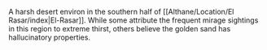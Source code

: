 A harsh desert environ in the southern half of [[Althane/Location/El Rasar/index|El-Rasar]]. While some attribute the frequent mirage sightings in this region to extreme thirst, others believe the golden sand has hallucinatory properties.
